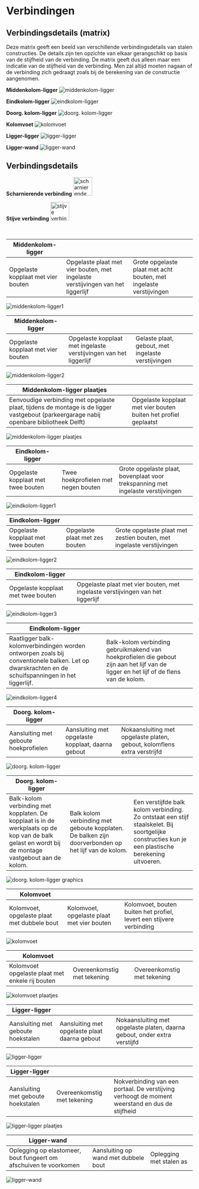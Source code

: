 # Verbindingen

## Verbindingsdetails (matrix)

Deze matrix geeft een beeld van verschillende verbindingsdetails van stalen constructies. De details zijn ten opzichte van elkaar gerangschikt op basis van de stijfheid van de verbinding. De matrix geeft dus alleen maar een indicatie van de stijfheid van de verbinding. Men zal altijd moeten nagaan of de verbinding zich gedraagt zoals bij de berekening van de constructie aangenomen.


**Middenkolom-ligger**
![middenkolom-ligger](ImagesStaal/verbindingsdetails_matrix_minddenkolom-ligger.png)

**Eindkolom-ligger**
![eindkolom-ligger](ImagesStaal/verbindingsdetails_matrix_eindkolom-ligger.png)

**Doorg. kolom-ligger**
![doorg. kolom-ligger](ImagesStaal/verbindingsdetails_matrix_doorg.kolom-ligger.png)

**Kolomvoet**
![kolomvoet](ImagesStaal/verbindingsdetails_matrix_kolomvoet.png)

**Ligger-ligger**
![ligger-ligger](ImagesStaal/verbindingsdetails_matrix_ligger-ligger.png)

**Ligger-wand**
![ligger-wand](ImagesStaal/verbindingsdetails_matrix_ligger-wand.png)


## Verbindingsdetails

**Scharnierende verbinding** <img src="ImagesStaal/verbindingsdetails_matrix_scharnierende_verbinding.png" alt="scharnierende verbinding" width="50px">

**Stijve verbinding** <img src="ImagesStaal/verbindingsdetails_matrix_stijvere_verbinding.png" alt="stijve verbinding" width="50px">

<br>

| **Middenkolom-ligger** |  |  |
|---|---|---|
|Opgelaste kopplaat met vier bouten | Opgelaste plaat met vier bouten, met ingelaste verstijvingen van het liggerlijf | Grote opgelaste plaat met acht bouten, met ingelaste verstijvingen |

![middenkolom-ligger1](ImagesStaal/2.2.1_staalconstructies_middenkolom-ligger1.png)

| **Middenkolom-ligger** |  |  |
|---|---|---|
| Opgelaste kopplaat met vier bouten | Opgelaste kopplaat met ingelaste verstijvingen van het liggerlijf | Gelaste plaat, gebout, met ingelaste verstijvingen |

![middenkolom-ligger2](ImagesStaal/2.2.1_staalconstructies_middenkolom-ligger2.png)

| **Middenkolom-ligger plaatjes** |  |  |
|---|---|---|
| Eenvoudige verbinding met opgelaste plaat, tijdens de montage is de ligger vastgebout (parkeergarage nabij openbare bibliotheek Delft) |  | Opgelaste kopplaat met vier bouten buiten het profiel geplaatst |

![middenkolom-ligger plaatjes](ImagesStaal/2.2.1_staalconstructies_middenkolom-ligger_plaatjes.png)

| **Eindkolom-ligger** |  |  |
|---|---|---|
| Opgelaste kopplaat met twee bouten | Twee hoekprofielen met negen bouten | Grote opgelaste plaat, bovenplaat voor trekspanning met ingelaste verstijvingen |

![eindkolom-ligger1](ImagesStaal/2.2.1_staalconstructies_eindkolom-ligger1.png)

| **Eindkolom-ligger** |  |  |
|---|---|---|
| Opgelaste kopplaat met twee bouten | Opgelaste plaat met zes bouten | Grote opgelaste plaat met zestien bouten, met ingelaste verstijvingen |

![eindkolom-ligger2](ImagesStaal/2.2.1_staalconstructies_eindkolom-ligger2.png)

| **Eindkolom-ligger** |  |  |
|---|---|---|
| Opgelaste kopplaat met twee bouten | Opgelaste plaat met vier bouten, met ingelaste verstijvingen van het liggerlijf |  |

![eindkolom-ligger3](ImagesStaal/2.2.1_staalconstructies_eindkolom-ligger3.png)

| **Eindkolom-ligger** |  |  |
|---|---|---|
| Raatligger balk-kolomverbindingen worden ontworpen zoals bij conventionele balken. Let op dwarskrachten en de schuifspanningen in het liggerlijf. | Balk-kolom verbinding gebruikmakend van hoekprofielen die gebout zijn aan het lijf van de ligger en het lijf of de flens van de kolom. |  |

![eindkolom-ligger4](ImagesStaal/2.2.1_staalconstructies_eindkolom-ligger_4.png)

| **Doorg. kolom-ligger** |  |  |
|---|---|---|
| Aansluiting met geboute hoekprofielen | Aansluiting met opgelaste kopplaat, daarna gebout | Nokaansluiting met opgelaste platen, gebout, kolomflens extra verstrijfd |

![doorg. kolom-ligger](ImagesStaal/2.2.1_staalconstructies_doorg.kolom-ligger.png)

| **Doorg. kolom-ligger** |  |  |
|---|---|---|
| Balk-kolom verbinding met kopplaten. De kopplaat is in de werkplaats op de kop van de balk gelast en wordt bij de montage vastgebout aan de kolom. | Balk kolom verbinding met geboute kopplaten. De balken zijn doorverbonden op het lijf van de kolom. | Een verstijfde balk kolom verbinding. Zo ontstaat een stijf staalskelet. Bij soortgelijke constructies kun je een plastische berekening uitvoeren. |

![doorg. kolom-ligger graphics](ImagesStaal/2.2.1_staalconstructies_doorg.kolom-ligger_graphics.png)

| **Kolomvoet** |  |  |
|---|---|---|
| Kolomvoet, opgelaste plaat met dubbele bout |  Kolomvoet, opgelaste plaat met vier bouten | Kolomvoet, bouten buiten het profiel, levert een stijvere verbinding |

![kolomvoet](ImagesStaal/2.2.1_staalconstructies_kolomvoet.png)

| **Kolomvoet** |  |  |
|---|---|---|
| Kolomvoet opgelaste plaat met enkele rij bouten | Overeenkomstig met tekening | Overeenkomstig met tekening |

![kolomvoet plaatjes](ImagesStaal/2.2.1_staalconstructies_kolomvoet_plaatjes.png)

| **Ligger-ligger** |  |  |
|---|---|---|
| Aansluiting met geboute hoekstalen | Aansluiting met opgelaste plaat daarna gebout | Nokaansluiting met opgelaste platen, daarna gebout, onder extra verstijfd |

![ligger-ligger](ImagesStaal/2.2.1_staalconstructies_ligger-ligger.png)

| **Ligger-ligger** |  |  |
|---|---|---|
| Aansluiting met geboute hoekstalen | Overeenkomstig met tekening | Nokverbinding van een portaal. De verstijving verhoogt de moment weerstand en dus de stijfheid |

![ligger-ligger plaatjes](ImagesStaal/2.2.1_staalconstructies_ligger-ligger_plaatjes.png)

| **Ligger-wand** |  |  |
|---|---|---|
| Oplegging op elastomeer, bout fungeert om afschuiven te voorkomen | Aansluiting op wand met dubbele bout | Oplegging met stalen as |

![ligger-wand](ImagesStaal/2.2.1_staalconstructies_ligger-wand.png)
